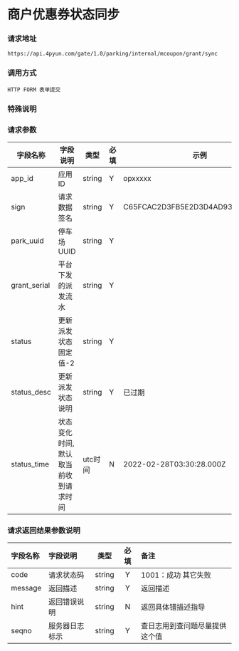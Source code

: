 # 商户优惠券状态同步

### 请求地址

	https://api.4pyun.com/gate/1.0/parking/internal/mcoupon/grant/sync

### 调用方式

	HTTP FORM 表单提交

### 特殊说明


### 请求参数

| 字段名称     | 字段说明                             | 类型    | 必填 | 示例                             |
| ------------ | ------------------------------------ | ------- | ---- | -------------------------------- |
| app_id       | 应用ID                               | string  | Y    | opxxxxx                          |
| sign         | 请求数据签名                         | string  | Y    | C65FCAC2D3FB5E2D3D4AD93DD20C8C39 |
| park_uuid    | 停车场UUID                           | string  | Y    |                                  |
| grant_serial | 平台下发的派发流水                   | string  | Y    |                                  |
| status       | 更新派发状态固定值-2                 | string  | Y    |                                  |
| status_desc  | 更新派发状态说明                     | string  | Y    | 已过期                           |
| status_time  | 状态变化时间, 默认取当前收到请求时间 | utc时间 | N    | 2022-02-28T03:30:28.000Z         |


### 请求返回结果参数说明
| 字段名称 | 字段说明       |  类型  | 必填 | 备注                                                         |
| :------- | :------------- | :----: | :--: | :----------------------------------------------------------- |
| code     | 请求状态码     | string |  Y   | 1001：成功 其它失败 |
| message  | 返回描述       | string |  Y   | 返回描述                                                     |
| hint     | 返回错误说明   | string |  N   | 返回具体错描述指导                                           |
| seqno    | 服务器日志标示 | string |  Y   | 查日志用到查问题尽量提供这个值                               |
